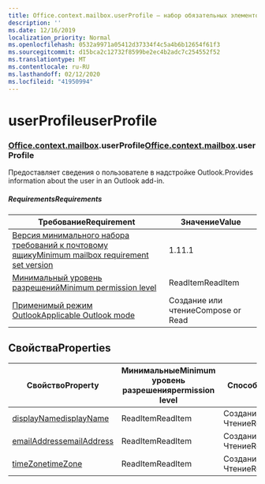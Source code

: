 ```yaml
---
title: Office.context.mailbox.userProfile — набор обязательных элементов 1.4
description: ''
ms.date: 12/16/2019
localization_priority: Normal
ms.openlocfilehash: 0532a9971a05412d37334f4c5a4b6b12654f61f3
ms.sourcegitcommit: d15bca2c12732f8599be2ec4b2adc7c254552f52
ms.translationtype: MT
ms.contentlocale: ru-RU
ms.lasthandoff: 02/12/2020
ms.locfileid: "41950994"
---
```

# <a name="userprofile"></a><span data-ttu-id="a6e08-102">userProfile</span><span class="sxs-lookup"><span data-stu-id="a6e08-102">userProfile</span></span>

### <a name="officeofficemdcontextofficecontextmdmailboxofficecontextmailboxmduserprofile"></a><span data-ttu-id="a6e08-103">[Office](office.md)[.context](office.context.md)[.mailbox](office.context.mailbox.md).userProfile</span><span class="sxs-lookup"><span data-stu-id="a6e08-103">[Office](office.md)[.context](office.context.md)[.mailbox](office.context.mailbox.md).userProfile</span></span>

<span data-ttu-id="a6e08-104">Предоставляет сведения о пользователе в надстройке Outlook.</span><span class="sxs-lookup"><span data-stu-id="a6e08-104">Provides information about the user in an Outlook add-in.</span></span>

##### <a name="requirements"></a><span data-ttu-id="a6e08-105">Requirements</span><span class="sxs-lookup"><span data-stu-id="a6e08-105">Requirements</span></span>

|<span data-ttu-id="a6e08-106">Требование</span><span class="sxs-lookup"><span data-stu-id="a6e08-106">Requirement</span></span>| <span data-ttu-id="a6e08-107">Значение</span><span class="sxs-lookup"><span data-stu-id="a6e08-107">Value</span></span>|
|---|---|
|[<span data-ttu-id="a6e08-108">Версия минимального набора требований к почтовому ящику</span><span class="sxs-lookup"><span data-stu-id="a6e08-108">Minimum mailbox requirement set version</span></span>](../../requirement-sets/outlook-api-requirement-sets.md)| <span data-ttu-id="a6e08-109">1.1</span><span class="sxs-lookup"><span data-stu-id="a6e08-109">1.1</span></span>|
|[<span data-ttu-id="a6e08-110">Минимальный уровень разрешений</span><span class="sxs-lookup"><span data-stu-id="a6e08-110">Minimum permission level</span></span>](/outlook/add-ins/understanding-outlook-add-in-permissions)| <span data-ttu-id="a6e08-111">ReadItem</span><span class="sxs-lookup"><span data-stu-id="a6e08-111">ReadItem</span></span>|
|[<span data-ttu-id="a6e08-112">Применимый режим Outlook</span><span class="sxs-lookup"><span data-stu-id="a6e08-112">Applicable Outlook mode</span></span>](/outlook/add-ins/#extension-points)| <span data-ttu-id="a6e08-113">Создание или чтение</span><span class="sxs-lookup"><span data-stu-id="a6e08-113">Compose or Read</span></span>|

## <a name="properties"></a><span data-ttu-id="a6e08-114">Свойства</span><span class="sxs-lookup"><span data-stu-id="a6e08-114">Properties</span></span>

| <span data-ttu-id="a6e08-115">Свойство</span><span class="sxs-lookup"><span data-stu-id="a6e08-115">Property</span></span> | <span data-ttu-id="a6e08-116">Минимальные</span><span class="sxs-lookup"><span data-stu-id="a6e08-116">Minimum</span></span><br><span data-ttu-id="a6e08-117">уровень разрешения</span><span class="sxs-lookup"><span data-stu-id="a6e08-117">permission level</span></span> | <span data-ttu-id="a6e08-118">Способов</span><span class="sxs-lookup"><span data-stu-id="a6e08-118">Modes</span></span> | <span data-ttu-id="a6e08-119">Тип возвращаемых данных</span><span class="sxs-lookup"><span data-stu-id="a6e08-119">Return type</span></span> | <span data-ttu-id="a6e08-120">Минимальные</span><span class="sxs-lookup"><span data-stu-id="a6e08-120">Minimum</span></span><br><span data-ttu-id="a6e08-121">набор требований</span><span class="sxs-lookup"><span data-stu-id="a6e08-121">requirement set</span></span> |
|---|---|---|---|:---:|
| [<span data-ttu-id="a6e08-122">displayName</span><span class="sxs-lookup"><span data-stu-id="a6e08-122">displayName</span></span>](/javascript/api/outlook/office.userprofile?view=outlook-js-1.5#displayname) | <span data-ttu-id="a6e08-123">ReadItem</span><span class="sxs-lookup"><span data-stu-id="a6e08-123">ReadItem</span></span> | <span data-ttu-id="a6e08-124">Создание</span><span class="sxs-lookup"><span data-stu-id="a6e08-124">Compose</span></span><br><span data-ttu-id="a6e08-125">Чтение</span><span class="sxs-lookup"><span data-stu-id="a6e08-125">Read</span></span> | <span data-ttu-id="a6e08-126">String</span><span class="sxs-lookup"><span data-stu-id="a6e08-126">String</span></span> | [<span data-ttu-id="a6e08-127">1.1</span><span class="sxs-lookup"><span data-stu-id="a6e08-127">1.1</span></span>](../requirement-set-1.1/outlook-requirement-set-1.1.md) |
| [<span data-ttu-id="a6e08-128">emailAddress</span><span class="sxs-lookup"><span data-stu-id="a6e08-128">emailAddress</span></span>](/javascript/api/outlook/office.userprofile?view=outlook-js-1.5#emailaddress) | <span data-ttu-id="a6e08-129">ReadItem</span><span class="sxs-lookup"><span data-stu-id="a6e08-129">ReadItem</span></span> | <span data-ttu-id="a6e08-130">Создание</span><span class="sxs-lookup"><span data-stu-id="a6e08-130">Compose</span></span><br><span data-ttu-id="a6e08-131">Чтение</span><span class="sxs-lookup"><span data-stu-id="a6e08-131">Read</span></span> | <span data-ttu-id="a6e08-132">String</span><span class="sxs-lookup"><span data-stu-id="a6e08-132">String</span></span> | [<span data-ttu-id="a6e08-133">1.1</span><span class="sxs-lookup"><span data-stu-id="a6e08-133">1.1</span></span>](../requirement-set-1.1/outlook-requirement-set-1.1.md) |
| [<span data-ttu-id="a6e08-134">timeZone</span><span class="sxs-lookup"><span data-stu-id="a6e08-134">timeZone</span></span>](/javascript/api/outlook/office.userprofile?view=outlook-js-1.5#timezone) | <span data-ttu-id="a6e08-135">ReadItem</span><span class="sxs-lookup"><span data-stu-id="a6e08-135">ReadItem</span></span> | <span data-ttu-id="a6e08-136">Создание</span><span class="sxs-lookup"><span data-stu-id="a6e08-136">Compose</span></span><br><span data-ttu-id="a6e08-137">Чтение</span><span class="sxs-lookup"><span data-stu-id="a6e08-137">Read</span></span> | <span data-ttu-id="a6e08-138">String</span><span class="sxs-lookup"><span data-stu-id="a6e08-138">String</span></span> | [<span data-ttu-id="a6e08-139">1.1</span><span class="sxs-lookup"><span data-stu-id="a6e08-139">1.1</span></span>](../requirement-set-1.1/outlook-requirement-set-1.1.md) |
